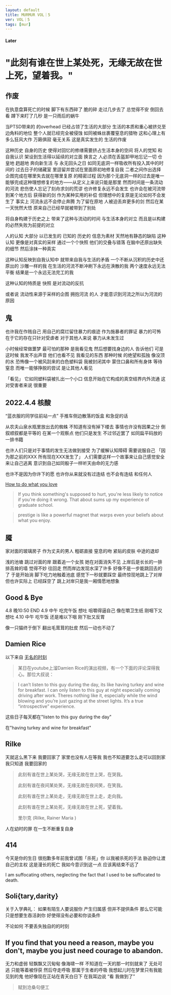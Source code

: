 ```yaml
---
layout: default
title: MURMUR VOL｜5
ver: VOL｜5
tags: [mur]
---
```

<h4 class=edge>Later</h4>

# "此刻有谁在世上某处死，无缘无故在世上死，望着我。"

## 作废
在执意盘算死亡的时候 脚下有东西碎了 脆的碎 走过几步去了 总觉得不安 倒回去看 蹲下来盯了几秒 
是一只雨后的蜗牛

当PTSD带来的 的overhead 已经占领了生活的大部分 生活的本质和重心被挤兑至边角料的地位 整个人就已经完全被侵蚀 如同被蛛丝裹覆窒息的猎物
这和心理上有多么狂风大作 万籁俱寂 毫无关系
这是真实发生的 生活的作废

这种历史 自身的历史 使得对回忆的修缮需要挤占生活本身的空间 将人的觉知 和自我认识 架设到生活得以延续的对立面 换言之 人必须在丢盔卸甲地忘记一切 仓皇地 趔趄地 奔向新生活 与 永无回头之日 如同无底洞一样吸收所有投入其中的时间的 过去日子的储藏室 里逗留并尝试在里面原初地修复自我 二者之间作出选择 企图完成在哪里失去就在哪里复原 的精密过程 因为那个无底洞一样的过去是唯一能够完成这种理想修复的地方——从定义上来说只能是那里 然而时间是一条流动的河流 悲伤使人忘记了刻舟求剑的荒谬 也许修复永远不会发生 也许会在被河流带到某个地方后 获得新的剑 作为某种实用的补偿 但理想中的复原是无论如何不会发生了 事实上 河流永远不会停止奔腾 为了留在原地 人被迫丢弃更多的剑 然后在某一天恍然大悟 原来自己已经早就被带到了别处

将自身构建于历史之上 带来了这种与流动的时间 与生活本身的对立 而且是以构建的必然失败为前提的对立

人的认知 大部分 以已发生的 已知的 历史的 信息为素材 天然地有静态的缺陷 这种认知 更像是对真实的采样 通过一个个快照 他们的交叠与错落 在脑中还原出缺失的细节 然后涂抹一种真实

这种认知反映到自我认知中 就带来自我与生活的矛盾 一个不断从沉积的历史中还原出的 沙雕一样的我 在生活的河流不断冲刷下永远在涣散的我 两个速度永远无法平衡 结果是一个永远无法完工的我

这种认知的特质是 快照 是对流动的反抗

或者说 流动性来源于采样的企图 拥抱河流 的人 才能意识到河流之所以为河流的原因

## 鬼

也许我在作贱自己 用自己的腐烂留住暴力的痕迹 作为施暴者的罪证 暴力的可怖 在于它的存在只针对受虐者 对于其他人来说 暴力从未发生过

小时候经常做噩梦 最可怕的那种 是我看见鬼 然后想要找身边的人 告诉他们 可是这时候 我发不出声音 他们也看不见 我看见的东西 那种时候 的绝望和孤独 像没顶的水 恐怖像一个被风刮来的白色塑料袋 我被封闭其中 蒙住口鼻和所有身体 等待窒息  而唯一能够挣脱的尝试 是让其他人看见

「看见」
它如同塑料袋被扎出一个小口 信息开始在它构成的真空结界内外流通
这对受害者来说 很重要 

## 2022.4.4 核酸
“蓝衣服的同学往前站一点”
手推车侧边散落的饭盒 和急促的话

从农夫山泉水瓶里放出去的蜘蛛 不知道有没有掉下楼去
事情也许没有因果之分 倒叙顺叙都是平等的 在某一个观察点 他们只是发生 不过邻近罢了 如同扁平码放的一排书籍

也许人们只是对于事情的发生无法做到接受 为了缓解认知障碍 需要说服自己 「因为那之前的XXX 所有现在XXX发生了」 人们需要这样一个故事来让自己感觉安全 来让自己逃离 意识到自己如同骰子一样听天由命的无力感

也许不是因为你许下的愿 也许你从来就没有过连结 也不会有连结 和任何人

[How to do what you love](http://www.paulgraham.com/love.html)
> If you think something's supposed to hurt, you're less likely to notice if you're doing it wrong. That about sums up my experience of graduate school. 

> prestige is like a powerful magnet that warps even your beliefs about what you enjoy.

## 魇
家对面的玻璃房子 作为丈夫的男人 粗砺直接 窒息的吻 紧贴的皮肤 中途的退却

浅的池塘 跳过对面的岸 跟着追一个女孩 她在对面消失不见 上岸后是长长的一排排高耸的墙 觉得不妙 往回走 然而岸边发现水深了许多 好像不是一步能跳回去的了 于是开始淌 脚下吃力地触着池底 感觉下一秒就要踩空 最终惊现地跳上了对岸
但也许实际上 已经踩空了 跳上对岸只是我一厢情愿地想象

## Good & Bye
4.8 晚10:50 END
4.9 中午 吃完午饭 想吐
咀嚼得逼自己 像在嚼卫生纸 刚咽下又想吐
4.10 中午 吃午饭 还是难以下咽 刚下肚又反胃

像一只猫终于倒下 翻出毛茸茸的肚皮 然后一动也不动了

## Damien Rice
以下来自 [无名的时刻](https://etlavita.wordpress.com/2009/02/14/%e6%97%a0%e5%90%8d%e7%9a%84%e6%97%b6%e5%88%bb/?wref=tp)
> 某日在youtube上溜Damien Rice的演出视频，有一个下面的评论深得我心。那位大叔说：

> I can’t listen to this guy during the day, its like having turkey and wine for breakfast.
> I can only listen to this guy at night especially coming driving after work. Theres nothing like it, especially while the wind blowing and you’re just gazing at the street lights. It’s a true “introspective” experience.

这些日子每天都在"listen to this guy during the day"

在"having turkey and wine for breakfast"

## Rilke

天就这么黑下来 我要回家了 家里也没有人在等我 我也不知道要怎么走可以回到家 我只知道 我要回家的


> 此刻有谁在世上某处哭，无缘无故在世上哭，在哭我。
> 
> 此刻有谁在夜间某处笑，无缘无故在夜间笑，在笑我。
> 
> 此刻有谁在世上某处走，无缘无故在世上走，走向我。
> 
> 此刻有谁在世上某处死，无缘无故在世上死，望着我。
> 
> 里尔克 (Rilke, Rainer Maria )

人在幼时的罪 在一生不断重复自身

## 414
今天是你的生日 很抱歉多年前我曾试图「杀死」你 以我被杀死的手法
胁迫你让渡自己的主权 这是漫长的死亡 我如今意识到这一点 应该离结束不远了

I am suffocating others, neglecting the fact that I used to be suffocated to death.

## Soli{tary,darity}
关于入学典礼：
如果有陌生人要说服你 产生归属感 但并不提供条件 那么它可能只是想要生吞活剥你 好使得没有必要和你谈条件 

不论如何 不要丢失独自的的时刻

## If you find that you need a reason, maybe you don't, maybe you just need courage to abandon.

无力和虚弱 轻飘飘又沉甸甸 像海啸一样 不知道在一天的那一时刻就来了 无处可逃 只能等着被俘获 然后夺走呼吸
那属于生者的呼吸 
我想起儿时在梦里只有我能见到的鬼 他好像现在正站在青天白日下 在我耳边说 
“看 我做到了”

> 赋到沧桑句便工